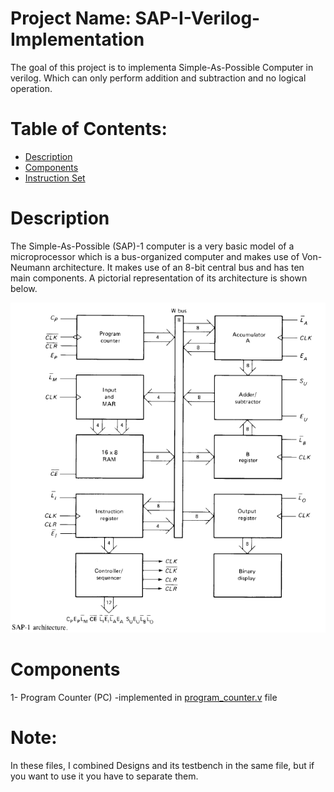 # Project Name: SAP-I-Verilog-Implementation
  The goal of this project is to implementa Simple-As-Possible Computer in verilog. Which can only perform addition and subtraction and no logical operation.
  
# Table of Contents:

- [Description](#description)
- [Components](#components)
- [Instruction Set](#instruction-set)

# Description
The Simple-As-Possible (SAP)-1 computer is a very basic model of a microprocessor which is a bus-organized computer and makes use of Von-Neumann architecture. It makes use of an 8-bit central bus and has ten main components. A pictorial representation of its architecture is shown below.


![Architecture](Architecture.PNG)

# Components

1- Program Counter (PC)
  -implemented in [program_counter.v](./program_counter.v) file

# Note:
In these files, I combined Designs and its testbench in the same file, but if you want to use it you have to separate them.
